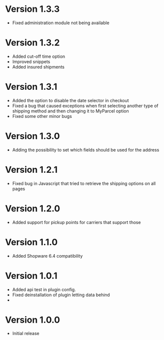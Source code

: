 # Version 1.3.3
- Fixed administration module not being available

# Version 1.3.2
- Added cut-off time option
- Improved snippets
- Added insured shipments

# Version 1.3.1
- Added the option to disable the date selector in checkout
- Fixed a bug that caused exceptions when first selecting another type of shipping method and then changing it to MyParcel option
- Fixed some other minor bugs

# Version 1.3.0
- Adding the possibility to set which fields should be used for the address

# Version 1.2.1
- Fixed bug in Javascript that tried to retrieve the shipping options on all pages

# Version 1.2.0
- Added support for pickup points for carriers that support those

# Version 1.1.0
- Added Shopware 6.4 compatibility

# Version 1.0.1
- Added api test in plugin config.
- Fixed deinstallation of plugin letting data behind
- 
# Version 1.0.0
- Initial release
